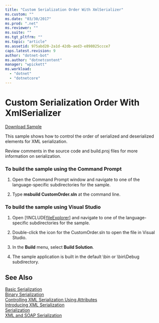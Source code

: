 ```yaml
---
title: "Custom Serialization Order With XmlSerializer"
ms.custom: ""
ms.date: "03/30/2017"
ms.prod: ".net"
ms.reviewer: ""
ms.suite: ""
ms.tgt_pltfrm: ""
ms.topic: "article"
ms.assetid: 975abd20-2a1d-42db-aed3-e898025ccce7
caps.latest.revision: 9
author: "dotnet-bot"
ms.author: "dotnetcontent"
manager: "wpickett"
ms.workload: 
  - "dotnet"
  - "dotnetcore"
---
```

# Custom Serialization Order With XmlSerializer
[Download Sample](https://download.microsoft.com/download/4/7/B/47B2164C-E780-4B10-8DE4-2CB5B886E0A6/Technologies/Serialization/Xml%20Serialization/CustomOrder.zip.exe)  
  
 This sample shows how to control the order of serialized and deserialized elements for XML serialization.  
  
 Review comments in the source code and build.proj files for more information on serialization.  
  
### To build the sample using the Command Prompt  
  
1.  Open the Command Prompt window and navigate to one of the language-specific subdirectories for the sample.  
  
2.  Type **msbuild CustomOrder.sln** at the command line.  
  
### To build the sample using Visual Studio  
  
1.  Open [!INCLUDE[fileExplorer](../../../includes/fileexplorer-md.md)] and navigate to one of the language-specific subdirectories for the sample.  
  
2.  Double-click the icon for the CustomOrder.sln to open the file in Visual Studio.  
  
3.  In the **Build** menu, select **Build Solution**.  
  
4.  The sample application is built in the default \bin or \bin\Debug subdirectory.  
  
## See Also  
 [Basic Serialization](../../../docs/standard/serialization/basic-serialization.md)  
 [Binary Serialization](../../../docs/standard/serialization/binary-serialization.md)  
 [Controlling XML Serialization Using Attributes](../../../docs/standard/serialization/controlling-xml-serialization-using-attributes.md)  
 [Introducing XML Serialization](../../../docs/standard/serialization/introducing-xml-serialization.md)  
 [Serialization](../../../docs/standard/serialization/index.md)  
 [XML and SOAP Serialization](../../../docs/standard/serialization/xml-and-soap-serialization.md)
